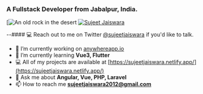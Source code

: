 
 ### A Fullstack Developer from Jabalpur, India. 
[![An old rock in the desert](https://img.shields.io/twitter/follow/sujeetjaiswara?style=social)
[![Sujeet Jaiswara](https://img.shields.io/twitter/follow/sujeetjaiswara?style=social)]()

 --#### 💻 Reach out to me on Twitter <a href="https://twitter.com/sujeetjaiswara" target="new">@sujeetjaiswara</a> if you'd like to talk.
 
- 🔭 I’m currently working on [anywhereapp.io](https://www.anywhereapp.io/)
- 🌱 I’m currently learning **Vue3, Flutter**
- 💻 All of my projects are available at [https://sujeetjaiswara.netlify.app/](https://sujeetjaiswara.netlify.app/)
- 💬 Ask me about **Angular, Vue, PHP, Laravel**
- 📫 How to reach me **sujeetjaiswara2012@gmail.com**
